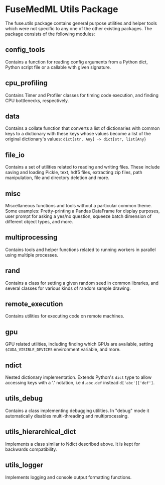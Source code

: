 # FuseMedML Utils Package

The fuse.utils package contains general purpose utilities and helper tools which were not specific to any one of the other existing packages.
The package consists of the following modules:

## config_tools
Contains a function for reading config arguments from a Python dict, Python script file or a callable with given signature.

## cpu_profiling
Contains Timer and Profiler classes for timing code execution, and finding CPU bottlenecks, respectively.

## data
Contains a collate function that converts a list of dictionaries with common keys to a dictionary with these keys whose values become a list of the original dictionary's values:
```dict[str, Any] -> dict[str, list[Any}``` 

## file_io
Contains a set of utilities related to reading and writing files. These include saving and loading Pickle, text, hdf5 files, extracting zip files, path manipulation, file and directory deletion and more.

## misc
Miscellaneous functions and tools without a particular common theme. Some examples: Pretty-printing a Pandas DataFrame for display purposes, user prompt for asking a yes/no question, squeeze batch dimension of different object types, and more.

## multiprocessing
Contains tools and helper functions related to running workers in parallel using multiple processes.

## rand
Contains a class for setting a given random seed in common libraries, and several classes for various kinds of random sample drawing.

## remote_execution
Contains utilities for executing code on remote machines.

## gpu
GPU related utilities, including finding which GPUs are available, setting `$CUDA_VISIBLE_DEVICES` environment variable, and more.

## ndict
Nested dictionary implementation. Extends Python's `dict` type to allow accessing keys with a '.' notation, i.e `d.abc.def` instead `d['abc']['def']`.

## utils_debug
Contains a class implementing debugging utilities. In "debug" mode it automatically disables multi-threading and multiprocessing. 

## utils_hierarchical_dict
Implements a class similar to Ndict described above. It is kept for backwards compatibility.

## utils_logger
Implements logging and console output formatting functions.